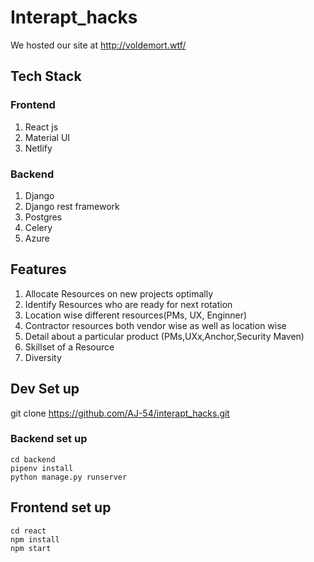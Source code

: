 # Interapt_hacks

We hosted our site at http://voldemort.wtf/



## Tech Stack

### Frontend
1. React js
2. Material UI
3. Netlify

### Backend

1. Django
2. Django rest framework
3. Postgres
4. Celery
5. Azure


## Features

1. Allocate Resources on new projects optimally
2. Identify Resources who are ready for next rotation
3. Location wise different resources(PMs, UX, Enginner)
4. Contractor resources both vendor wise as well as location wise
5. Detail about a particular product (PMs,UXx,Anchor,Security Maven)
6. Skillset of a Resource
7. Diversity

## Dev Set up

git clone https://github.com/AJ-54/interapt_hacks.git

### Backend set up
```
cd backend
pipenv install
python manage.py runserver
```
## Frontend set up
```
cd react
npm install
npm start
```


